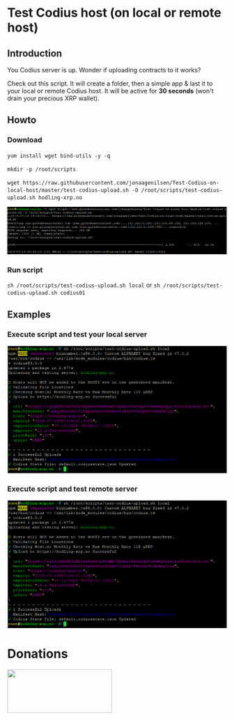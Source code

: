 # Test Codius host (on local or remote host)

## Introduction
You Codius server is up. Wonder if uploading contracts to it works?

Check out this script. It will create a folder, then a simple app & last it to your local or remote Codius host. It will be active for **30 seconds** (won't drain your precious XRP wallet).

## Howto

### Download
`yum install wget bind-utils -y -q`

`mkdir -p /root/scripts`

`wget https://raw.githubusercontent.com/jonaagenilsen/Test-Codius-on-local-host/master/test-codius-upload.sh -O /root/scripts/test-codius-upload.sh hodling-xrp.no`

![screen](https://github.com/jonaagenilsen/Test-Codius-on-local-host/blob/master/fetch_test-codius-upload.sh.png)

### Run script
`sh /root/scripts/test-codius-upload.sh local` or `sh /root/scripts/test-codius-upload.sh codius01`

## Examples
### Execute script and test your local server
![screen](https://github.com/jonaagenilsen/Test-Codius-on-local-host/blob/master/test_local.png)

### Execute script and test remote server
![screen](https://github.com/jonaagenilsen/Test-Codius-on-local-host/blob/master/test_local.png)

# Donations
[<img src="https://xrptipbot.nodum.io/static/tipbot%20card-min.png" data-canonical-src="https://www.xrptipbot.com/stats/user/account:jonaagenilsen/network:twitter/" width="240" height="100" />
](https://www.xrptipbot.com/stats/user/account:jonaagenilsen/network:twitter/)


